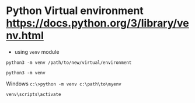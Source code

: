 # Python Virtual environment https://docs.python.org/3/library/venv.html
* using  `venv` module

`python3 -m venv /path/to/new/virtual/environment`
```
python3 -m venv
```

Windows
`c:\>python -m venv c:\path\to\myenv`

`venv\scripts\activate`
